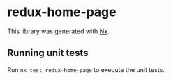 # redux-home-page

This library was generated with [Nx](https://nx.dev).

## Running unit tests

Run `nx test redux-home-page` to execute the unit tests.
